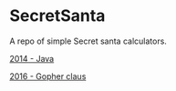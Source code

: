 SecretSanta
===========

A repo of simple Secret santa calculators.

[2014 - Java](https://github.com/martinlarka/SecretSanta/tree/java)

[2016 - Gopher claus](https://github.com/martinlarka/SecretSanta/tree/go)
